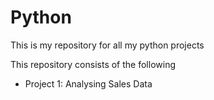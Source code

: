 # Python
This is my repository for all my python projects

This repository consists of the following
* Project 1: Analysing Sales Data

